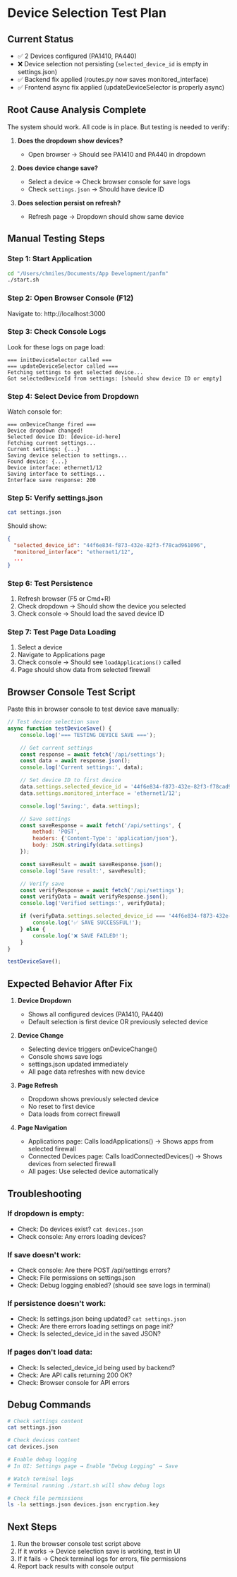 # Device Selection Test Plan

## Current Status
- ✅ 2 Devices configured (PA1410, PA440)
- ❌ Device selection not persisting (`selected_device_id` is empty in settings.json)
- ✅ Backend fix applied (routes.py now saves monitored_interface)
- ✅ Frontend async fix applied (updateDeviceSelector is properly async)

## Root Cause Analysis Complete

The system should work. All code is in place. But testing is needed to verify:

1. **Does the dropdown show devices?**
   - Open browser → Should see PA1410 and PA440 in dropdown

2. **Does device change save?**
   - Select a device → Check browser console for save logs
   - Check `settings.json` → Should have device ID

3. **Does selection persist on refresh?**
   - Refresh page → Dropdown should show same device

## Manual Testing Steps

### Step 1: Start Application
```bash
cd "/Users/chmiles/Documents/App Development/panfm"
./start.sh
```

### Step 2: Open Browser Console (F12)
Navigate to: http://localhost:3000

### Step 3: Check Console Logs
Look for these logs on page load:
```
=== initDeviceSelector called ===
=== updateDeviceSelector called ===
Fetching settings to get selected device...
Got selectedDeviceId from settings: [should show device ID or empty]
```

### Step 4: Select Device from Dropdown
Watch console for:
```
=== onDeviceChange fired ===
Device dropdown changed!
Selected device ID: [device-id-here]
Fetching current settings...
Current settings: {...}
Saving device selection to settings...
Found device: {...}
Device interface: ethernet1/12
Saving interface to settings...
Interface save response: 200
```

### Step 5: Verify settings.json
```bash
cat settings.json
```

Should show:
```json
{
  "selected_device_id": "44f6e834-f873-432e-82f3-f78cad961096",
  "monitored_interface": "ethernet1/12",
  ...
}
```

### Step 6: Test Persistence
1. Refresh browser (F5 or Cmd+R)
2. Check dropdown → Should show the device you selected
3. Check console → Should load the saved device ID

### Step 7: Test Page Data Loading
1. Select a device
2. Navigate to Applications page
3. Check console → Should see `loadApplications()` called
4. Page should show data from selected firewall

## Browser Console Test Script

Paste this in browser console to test device save manually:

```javascript
// Test device selection save
async function testDeviceSave() {
    console.log('=== TESTING DEVICE SAVE ===');

    // Get current settings
    const response = await fetch('/api/settings');
    const data = await response.json();
    console.log('Current settings:', data);

    // Set device ID to first device
    data.settings.selected_device_id = '44f6e834-f873-432e-82f3-f78cad961096';
    data.settings.monitored_interface = 'ethernet1/12';

    console.log('Saving:', data.settings);

    // Save settings
    const saveResponse = await fetch('/api/settings', {
        method: 'POST',
        headers: {'Content-Type': 'application/json'},
        body: JSON.stringify(data.settings)
    });

    const saveResult = await saveResponse.json();
    console.log('Save result:', saveResult);

    // Verify save
    const verifyResponse = await fetch('/api/settings');
    const verifyData = await verifyResponse.json();
    console.log('Verified settings:', verifyData);

    if (verifyData.settings.selected_device_id === '44f6e834-f873-432e-82f3-f78cad961096') {
        console.log('✅ SAVE SUCCESSFUL!');
    } else {
        console.log('❌ SAVE FAILED!');
    }
}

testDeviceSave();
```

## Expected Behavior After Fix

1. **Device Dropdown**
   - Shows all configured devices (PA1410, PA440)
   - Default selection is first device OR previously selected device

2. **Device Change**
   - Selecting device triggers onDeviceChange()
   - Console shows save logs
   - settings.json updated immediately
   - All page data refreshes with new device

3. **Page Refresh**
   - Dropdown shows previously selected device
   - No reset to first device
   - Data loads from correct firewall

4. **Page Navigation**
   - Applications page: Calls loadApplications() → Shows apps from selected firewall
   - Connected Devices page: Calls loadConnectedDevices() → Shows devices from selected firewall
   - All pages: Use selected device automatically

## Troubleshooting

### If dropdown is empty:
- Check: Do devices exist? `cat devices.json`
- Check console: Any errors loading devices?

### If save doesn't work:
- Check console: Are there POST /api/settings errors?
- Check: File permissions on settings.json
- Check: Debug logging enabled? (should see save logs in terminal)

### If persistence doesn't work:
- Check: Is settings.json being updated? `cat settings.json`
- Check: Are there errors loading settings on page init?
- Check: Is selected_device_id in the saved JSON?

### If pages don't load data:
- Check: Is selected_device_id being used by backend?
- Check: Are API calls returning 200 OK?
- Check: Browser console for API errors

## Debug Commands

```bash
# Check settings content
cat settings.json

# Check devices content
cat devices.json

# Enable debug logging
# In UI: Settings page → Enable "Debug Logging" → Save

# Watch terminal logs
# Terminal running ./start.sh will show debug logs

# Check file permissions
ls -la settings.json devices.json encryption.key
```

## Next Steps

1. Run the browser console test script above
2. If it works → Device selection save is working, test in UI
3. If it fails → Check terminal logs for errors, file permissions
4. Report back results with console output
